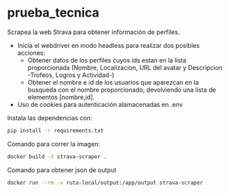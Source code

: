 # prueba_tecnica
Scrapea la web Strava para obtener información de perfiles.

- Inicia el webdriver en modo headless para realizar dos posibles acciones:
    - Obtener datos de los perfiles cuyos ids estan en la lista proporcionada (Nombre, Localizacion, URL del avatar y Descripcion -Trofeos, Logros y Actividad-)
    - Obtener el nombre e id de los usuarios que aparezcan en la busqueda con el nombre proporcionado, devolviendo una lista de elementos [nombre,id].
- Uso de cookies para autenticación alamacenadas en .env 

Instala las dependencias con:
```bash
pip install -r requirements.txt
```

Comando para correr la imagen:
```bash
docker build -t strava-scraper .
```

Comando para obtener json de output
```bash
docker run --rm -v ruta-local/output:/app/output strava-scraper
```